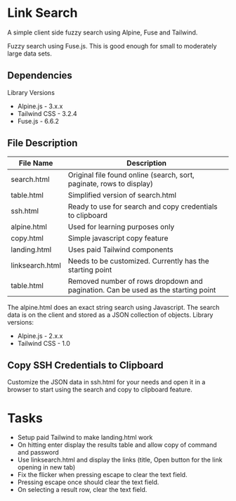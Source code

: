 # Link Search

A simple client side fuzzy search using Alpine, Fuse and Tailwind.

Fuzzy search using Fuse.js. This is good enough for small to moderately large data sets. 

## Dependencies

Library Versions

- Alpine.js			- 3.x.x
- Tailwind CSS  - 3.2.4
- Fuse.js       - 6.6.2

## File Description

| File Name       | Description |
| --------------- | ----------- |
| search.html     | Original file found online (search, sort, paginate, rows to display)   |
| table.html      | Simplified version of search.html 															       |
| ssh.html        | Ready to use for search and copy credentials to clipboard 						 |
| alpine.html     | Used for learning purposes only 																			 |
| copy.html       | Simple javascript copy feature 																				 |
| landing.html    | Uses paid Tailwind components  																				 |
| linksearch.html | Needs to be customized. Currently has the starting point 							|
| table.html      | Removed number of rows dropdown and pagination. Can be used as the starting point |

The alpine.html does an exact string search using Javascript. The search data is on the client and stored as a JSON collection of objects. Library versions:

- Alpine.js			- 2.x.x
- Tailwind CSS  - 1.0

## Copy SSH Credentials to Clipboard

Customize the JSON data in ssh.html for your needs and open it in a browser to start using the search and copy to clipboard feature.

# Tasks

- Setup paid Tailwind to make landing.html work
- On hitting enter display the results table and allow copy of command and password
- Use linksearch.html and display the links (title, Open button for the link opening in new tab)
- Fix the flicker when pressing escape to clear the text field. 
- Pressing escape once should clear the text field.
- On selecting a result row, clear the text field.